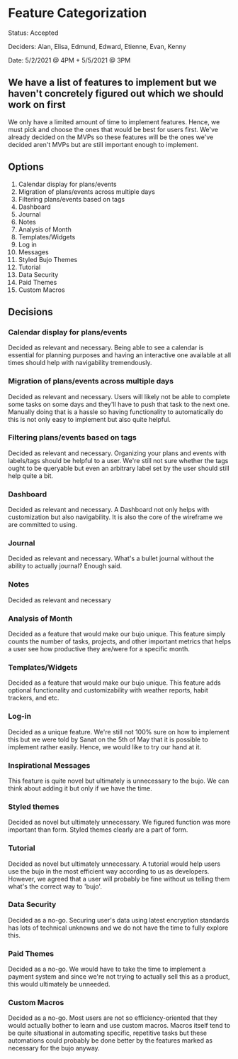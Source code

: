 # Feature Categorization
Status: Accepted

Deciders: Alan, Elisa, Edmund, Edward, Etienne, Evan, Kenny

Date: 5/2/2021 @ 4PM + 5/5/2021 @ 3PM

## We have a list of features to implement but we haven't concretely figured out which we should work on first
We only have a limited amount of time to implement features. Hence, we must pick and choose the ones that would be best for users first. We've already decided on the MVPs so these features will be the ones we've decided aren't MVPs but are still important enough to implement.

## Options
1. Calendar display for plans/events
2. Migration of plans/events across multiple days
3. Filtering plans/events based on tags
4. Dashboard
5. Journal
6. Notes
7. Analysis of Month
8. Templates/Widgets
9. Log in
10. Messages
11. Styled Bujo Themes
12. Tutorial
13. Data Security
14. Paid Themes
15. Custom Macros

## Decisions

### Calendar display for plans/events
Decided as relevant and necessary. Being able to see a calendar is essential for planning purposes and having an interactive one available at all times should help with navigability tremendously.

### Migration of plans/events across multiple days
Decided as relevant and necessary. Users will likely not be able to complete some tasks on some days and they'll have to push that task to the next one. Manually doing that is a hassle so having functionality to automatically do this is not only easy to implement but also quite helpful. 

### Filtering plans/events based on tags
Decided as relevant and necessary. Organizing your plans and events with labels/tags should be helpful to a user. We're still not sure whether the tags ought to be queryable but even an arbitrary label set by the user should still help quite a bit.

### Dashboard
Decided as relevant and necessary. A Dashboard not only helps with customization but also navigability. It is also the core of the wireframe we are committed to using. 

### Journal
Decided as relevant and necessary. What's a bullet journal without the ability to actually journal? Enough said.

### Notes
Decided as relevant and necessary

### Analysis of Month
Decided as a feature that would make our bujo unique. This feature simply counts the number of tasks, projects, and other important metrics that helps a user see how productive they are/were for a specific month.

### Templates/Widgets
Decided as a feature that would make our bujo unique. This feature adds optional functionality and customizability with weather reports, habit trackers, and etc.

### Log-in
Decided as a unique feature. We're still not 100% sure on how to implement this but we were told by Sanat on the 5th of May that it is possible to implement rather easily. Hence, we would like to try our hand at it.

### Inspirational Messages
This feature is quite novel but ultimately is unnecessary to the bujo. We can think about adding it but only if we have the time.

### Styled themes
Decided as novel but ultimately unnecessary. We figured function was more important than form. Styled themes clearly are a part of form.

### Tutorial
Decided as novel but ultimately unnecessary. A tutorial would help users use the bujo in the most efficient way according to us as developers. However, we agreed that a user will probably be fine without us telling them what's the correct way to 'bujo'.

### Data Security
Decided as a no-go. Securing user's data using latest encryption standards has lots of technical unknowns and we do not have the time to fully explore this.

### Paid Themes
Decided as a no-go. We would have to take the time to implement a payment system and since we're not trying to actually sell this as a product, this would ultimately be unneeded.

### Custom Macros
Decided as a no-go. Most users are not so efficiency-oriented that they would actually bother to learn and use custom macros. Macros itself tend to be quite situational in automating specific, repetitive tasks but these automations could probably be done better by the features marked as necessary for the bujo anyway.